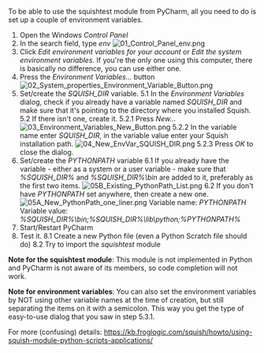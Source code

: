 To be able to use the squishtest module from PyCharm, all you need to do is set up a couple of environment variables.

1. Open the Windows *Control Panel*
2. In the search field, type *env*
![01_Control_Panel_env.png](/.attachments/01_Control_Panel_env-49cb3e10-6278-4659-bea8-686c87709ca8.png)
3. Click *Edit environment variables for your account* or *Edit the system environment variables*. If you're the only one using this computer, there is basically no difference, you can use either one.
4. Press the *Environment Variables...* button
![02_System_properties_Environment_Variable_Button.png](/.attachments/02_System_properties_Environment_Variable_Button-08d15f83-62f6-4510-917c-af626ee45593.png)
5. Set/create the *SQUISH_DIR* variable.
5.1 In the *Environment Variables* dialog, check if you already have a variable named *SQUISH_DIR* and make sure that it's pointing to the directory where you installed Squish. 
5.2 If there isn't one, create it.
5.2.1 Press *New...*
![03_Environment_Variables_New_Button.png](/.attachments/03_Environment_Variables_New_Button-91433c48-fc9b-456b-be44-ebf426c56a77.png)
5.2.2 In the variable name enter *SQUISH_DIR*, in the variable value enter your Squish installation path.
![04_New_EnvVar_SQUISH_DIR.png](/.attachments/04_New_EnvVar_SQUISH_DIR-760d5e77-091a-4641-982e-69aeddc72710.png)
5.2.3 Press *OK* to close the dialog.
6. Set/create the *PYTHONPATH* variable
6.1 If you already have the variable - either as a system or a user variable - make sure that *%SQUISH_DIR%* and *%SQUISH_DIR%\bin* are added to it, preferably as the first two items.
![05B_Existing_PythonPath_List.png](/.attachments/05B_Existing_PythonPath_List-819a22f0-2137-49cf-a5ce-414340ff595e.png)
6.2 If you don't have *PYTHONPATH* set anywhere, then create a new one.
![05A_New_PythonPath_one_liner.png](/.attachments/05A_New_PythonPath_one_liner-58b52972-f3bd-4c7a-a5f6-2e61c7bcf66a.png)
Variable name: *PYTHONPATH*
Variable value: *%SQUISH_DIR%\bin;%SQUISH_DIR%\lib\python;%PYTHONPATH%*
7. Start/Restart PyCharm
8. Test it.
8.1 Create a new Python file (even a Python Scratch file should do)
8.2 Try to import the *squishtest* module


**Note for the squishtest module**: This module is not implemented in Python and PyCharm is not aware of its members, so code completion will not work.

**Note for environment variables**: You can also set the environment variables by NOT using other variable names at the time of creation, but still separating the items on it with a semicolon. This way you get the type of easy-to-use dialog that you saw in step 5.3.1.


For more (confusing) details: https://kb.froglogic.com/squish/howto/using-squish-module-python-scripts-applications/




